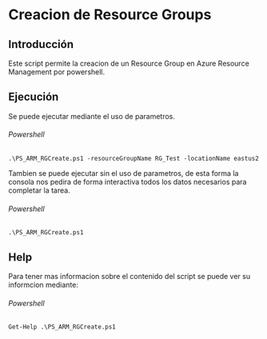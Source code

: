 ﻿# Creacion de Resource Groups

## Introducción

Este script permite la creacion de un Resource Group en Azure Resource Management por powershell. 

## Ejecución

Se puede ejecutar mediante el uso de parametros.

###### Powershell

`.\PS_ARM_RGCreate.ps1 -resourceGroupName RG_Test -locationName eastus2`

Tambien se puede ejecutar sin el uso de parametros, de esta forma la consola nos pedira de forma interactiva todos los datos necesarios para completar la tarea.

###### Powershell

`.\PS_ARM_RGCreate.ps1`

## Help

Para tener mas informacion sobre el contenido del script se puede ver su informcion mediante:

###### Powershell

`Get-Help .\PS_ARM_RGCreate.ps1`